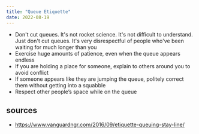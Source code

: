 ```yaml
---
title: "Queue Etiquette"
date: 2022-08-19
---
```


- Don't cut queues. It's not rocket science. It's not difficult to understand. Just don't cut queues. It's very disrespectful of people who've been waiting for much longer than you
- Exercise huge amounts of patience, even when the queue appears endless
- If you are holding a place for someone, explain to others around you to avoid conflict
- If someone appears like they are jumping the queue, politely correct them without getting into a squabble
 - Respect other people’s space while on the queue

## sources
- https://www.vanguardngr.com/2016/09/etiquette-queuing-stay-line/
